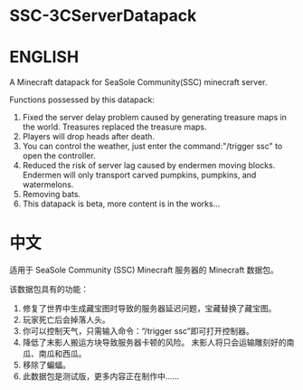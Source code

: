 # SSC-3CServerDatapack
# ENGLISH
A Minecraft datapack for SeaSole Community(SSC) minecraft server.

Functions possessed by this datapack:
1. Fixed the server delay problem caused by generating treasure maps in the world. Treasures replaced the treasure maps.
2. Players will drop heads after death.
3. You can control the weather, just enter the command:"/trigger ssc" to open the controller.
4. Reduced the risk of server lag caused by endermen moving blocks. Endermen will only transport carved pumpkins, pumpkins, and watermelons.
5. Removing bats.
6. This datapack is beta, more content is in the works...

# 中文
适用于 SeaSole Community (SSC) Minecraft 服务器的 Minecraft 数据包。

该数据包具有的功能：
1. 修复了世界中生成藏宝图时导致的服务器延迟问题，宝藏替换了藏宝图。
2. 玩家死亡后会掉落人头。
3. 你可以控制天气，只需输入命令：“/trigger ssc”即可打开控制器。
4. 降低了末影人搬运方块导致服务器卡顿的风险。 末影人将只会运输雕刻好的南瓜、南瓜和西瓜。
5. 移除了蝙蝠。
6. 此数据包是测试版，更多内容正在制作中......

